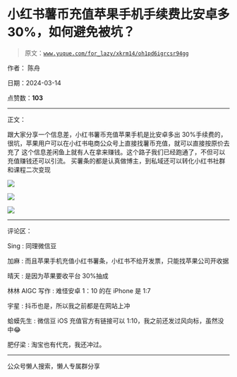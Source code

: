 # 小红书薯币充值苹果手机手续费比安卓多 30%，如何避免被坑？

> 原文：[`www.yuque.com/for_lazy/xkrm14/oh1pd6igrcsr94gg`](https://www.yuque.com/for_lazy/xkrm14/oh1pd6igrcsr94gg)

作者： 陈舟

日期：2024-03-14

点赞数：**103**

* * *

正文：

跟大家分享一个信息差，小红书薯币充值苹果手机是比安卓多出 30%手续费的，很坑，苹果用户可以在小红书电商公众号上直接找薯币充值，就可以直接按原价去充了
这个信息差闲鱼上就有人在拿来赚钱。这个路子我们已经跑通了，不但可以充值赚钱还可以引流。 买薯条的都是认真做博主，到私域还可以转化小红书社群和课程二次变现

![](img/022b4f79e1cb18abf0e24b1b3f00b938.png)

![](img/09c00262044a747e680f6e787647f9ba.png)

![](img/625bd5a33b2a5ff9962bd7f9ee44f6cc.png)

* * *

评论区：

Sing : 同理微信豆

加麻 : 而且苹果手机充值小红书薯条，小红书不给开发票，只能找苹果公司开收据

晴天 : 是因为苹果要收平台 30%抽成

林林 AIGC 写作 : 难怪安卓 1：10 的在 iPhone 是 1:7

宇星 : 抖币也是，所以我之前都是在网站上冲

蛤蟆先生 : 微信豆 iOS 充值官方有链接可以 1:10，我之前还发过风向标，虽然没中😂

肥仔梁 : 淘宝也有代充，我还冲过。

* * *

公众号懒人搜索，懒人专属群分享